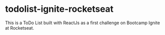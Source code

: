 # todolist-ignite-rocketseat
This is a ToDo List built with ReactJs as a first challenge on Bootcamp Ignite at Rocketseat.
